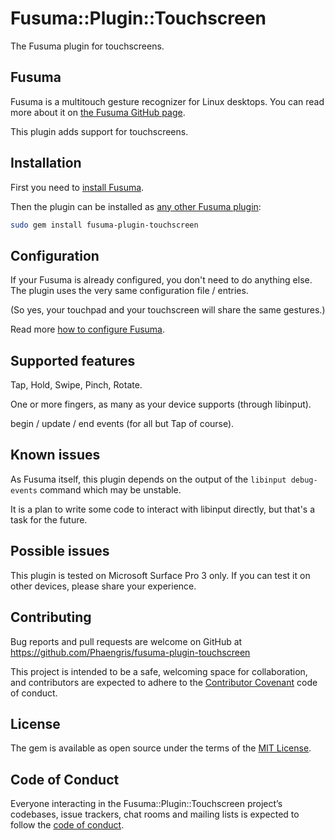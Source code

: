 # Fusuma::Plugin::Touchscreen

The Fusuma plugin for touchscreens.

## Fusuma

Fusuma is a multitouch gesture recognizer for Linux desktops.
You can read more about it on [the Fusuma GitHub page](https://github.com/iberianpig/fusuma).

This plugin adds support for touchscreens.

## Installation

First you need to [install Fusuma](https://github.com/iberianpig/fusuma#installation).

Then the plugin can be installed as [any other Fusuma plugin](https://github.com/iberianpig/fusuma#fusuma-plugins):

```bash
sudo gem install fusuma-plugin-touchscreen
```

## Configuration

If your Fusuma is already configured, you don't need to do anything else.
The plugin uses the very same configuration file / entries.

(So yes, your touchpad and your touchscreen will share the same gestures.)

Read more [how to configure Fusuma](https://github.com/iberianpig/fusuma#customize-gesture-mapping).

## Supported features

Tap, Hold, Swipe, Pinch, Rotate.

One or more fingers, as many as your device supports (through libinput).

begin / update / end events (for all but Tap of course). 

## Known issues

As Fusuma itself, this plugin depends on the output of the `libinput debug-events`
command which may be unstable.

It is a plan to write some code to interact with libinput directly,
but that's a task for the future.

## Possible issues

This plugin is tested on Microsoft Surface Pro 3 only.
If you can test it on other devices, please share your experience.

## Contributing

Bug reports and pull requests are welcome
on GitHub at https://github.com/Phaengris/fusuma-plugin-touchscreen

This project is intended to be a safe, welcoming space for collaboration,
and contributors are expected to adhere to
the [Contributor Covenant](http://contributor-covenant.org) code of conduct.

## License

The gem is available as open source under the terms of the [MIT License](https://opensource.org/licenses/MIT).

## Code of Conduct

Everyone interacting in the Fusuma::Plugin::Touchscreen project’s codebases,
issue trackers, chat rooms and mailing lists is expected to follow
the [code of conduct](https://github.com/iberianpig/fusuma-plugin-tap/blob/master/CODE_OF_CONDUCT.md).
